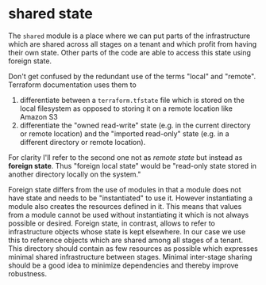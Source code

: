 # shared state

The `shared` module is a place where we can put parts of the infrastructure which are shared across all stages on a tenant and which profit from having their own state. Other parts of the code are able to access this state using foreign state.

Don't get confused by the redundant use of the terms "local" and "remote". Terraform documentation uses them to

1. differentiate between a `terraform.tfstate` file which is stored on the local filesystem as opposed to storing it on a remote location like Amazon S3
2. differentiate the "owned read-write" state (e.g. in the current directory or remote location) and the "imported read-only" state (e.g. in a different directory or remote location).

For clarity I'll refer to the second one not as *remote state* but instead as **foreign state**. Thus "foreign local state" would be "read-only state stored in another directory locally on the system."

Foreign state differs from the use of modules in that a module does not have state and needs to be "instantiated" to use it. However instantiating a module also creates the resources defined in it. This means that values from a module cannot be used without instantiating it which is not always possible or desired. Foreign state, in contrast, allows to refer to infrastructure objects whose state is kept elsewhere. In our case we use this to reference objects which are shared among all stages of a tenant. This directory should contain as few resources as possible which expresses minimal shared infrastructure between stages. Minimal inter-stage sharing should be a good idea to minimize dependencies and thereby improve robustness.
